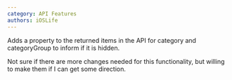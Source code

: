 ```yaml
---
category: API Features
authors: iOSLife
---
```


Adds a property to the returned items in the API for category and categoryGroup to inform if it is hidden.

Not sure if there are more changes needed for this functionality, but willing to make them if I can get some direction. 